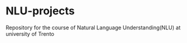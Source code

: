 # NLU-projects
Repository for the course of Natural Language Understanding(NLU) at university of Trento
